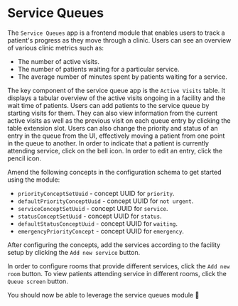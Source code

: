 # Service Queues

The `Service Queues` app is a frontend module that enables users to track a patient's progress as they move through a clinic. Users can see an overview of various clinic metrics such as:

- The number of active visits.
- The number of patients waiting for a particular service.
- The average number of minutes spent by patients waiting for a service.

The key component of the service queue app is the `Active Visits` table. It displays a tabular overview of the active visits ongoing in a facility and the wait time of patients. Users can add patients to the service queue by starting visits for them. They can also view information from the current active visits as well as the previous visit on each queue entry by clicking the table extension slot. Users can also change the priority and status of an entry in the queue from the UI, effectively moving a patient from one point in the queue to another. In order to indicate that a patient is currently attending service, click on the bell icon. In order to edit an entry, click the pencil icon. 

Amend the following concepts in the configuration schema to get started using the module:
- `priorityConceptSetUuid` - concept UUID for `priority`.
- `defaultPriorityConceptUuid` - concept UUID for `not urgent`.
- `serviceConceptSetUuid` - concept UUID for `service`.
- `statusConceptSetUuid` - concept UUID for `status`.
- `defaultStatusConceptUuid` - concept UUID for `waiting`.
- `emergencyPriorityConcept` - concept UUID for `emergency`.

After configuring the concepts, add the services according to the facility setup by clicking the `Add new service` button.

In order to configure rooms that provide different services, click the `Add new room` button. To view patients attending service in different rooms, click the `Queue screen` button.

You should now be able to leverage the service queues module 🎉
